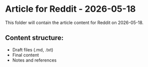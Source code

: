 # Article for Reddit - 2026-05-18

This folder will contain the article content for Reddit on 2026-05-18.

## Content structure:
- Draft files (.md, .txt)
- Final content
- Notes and references
